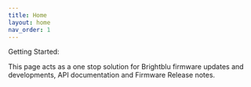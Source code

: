 ```yaml
---
title: Home
layout: home
nav_order: 1
---
```


Getting Started:

This page acts as a one stop solution for Brightblu firmware updates and developments, API documentation and Firmware Release notes.
